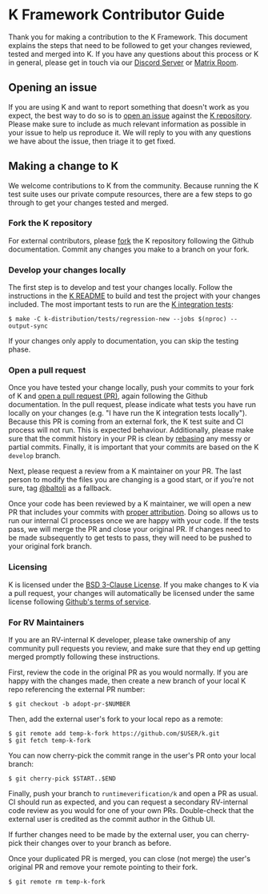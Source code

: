 # K Framework Contributor Guide

Thank you for making a contribution to the K Framework. This document explains
the steps that need to be followed to get your changes reviewed, tested and
merged into K. If you have any questions about this process or K in general,
please get in touch via our [Discord Server][discord] or [Matrix Room][matrix].

## Opening an issue

If you are using K and want to report something that doesn't work as you expect,
the best way to do so is to [open an issue][issue] against the [K repository][k-repo].
Please make sure to include as much relevant information as possible in your
issue to help us reproduce it. We will reply to you with any questions we have
about the issue, then triage it to get fixed.

## Making a change to K

We welcome contributions to K from the community. Because running the K test
suite uses our private compute resources, there are a few steps to go through to
get your changes tested and merged.

### Fork the K repository

For external contributors, please [fork][fork] the K repository following the
Github documentation. Commit any changes you make to a branch on your fork.

### Develop your changes locally

The first step is to develop and test your changes locally. Follow the
instructions in the [K README][readme] to build and test the project with your
changes included. The most important tests to run are the
[K integration tests][integration]:
```console
$ make -C k-distribution/tests/regression-new --jobs $(nproc) --output-sync
```

If your changes only apply to documentation, you can skip the testing phase.

### Open a pull request

Once you have tested your change locally, push your commits to your fork of K
and [open a pull request (PR)][pr], again following the Github documentation. In
the pull request, please indicate what tests you have run locally on your
changes (e.g. "I have run the K integration tests locally"). Because this PR is
coming from an external fork, the K test suite and CI process will not run. This
is expected behaviour. Additionally, please make sure that the commit history in
your PR is clean by [rebasing][rebase] any messy or partial commits. Finally, it
is important that your commits are based on the K `develop` branch.

Next, please request a review from a K maintainer on your PR. The last person to
modify the files you are changing is a good start, or if you're not sure,
tag [@baltoli][bruce] as a fallback.

Once your code has been reviewed by a K maintainer, we will open a new PR that
includes your commits with [proper attribution][authors]. Doing so allows us to
run our internal CI processes once we are happy with your code. If the tests
pass, we will merge the PR and close your original PR. If changes need to be
made subsequently to get tests to pass, they will need to be pushed to your
original fork branch.

### Licensing

K is licensed under the [BSD 3-Clause License][license]. If you make changes to
K via a pull request, your changes will automatically be licensed under the same
license following [Github's terms of service][tos].

### For RV Maintainers

If you are an RV-internal K developer, please take ownership of any community
pull requests you review, and make sure that they end up getting merged promptly
following these instructions.

First, review the code in the original PR as you would normally. If you are
happy with the changes made, then create a new branch of your local K repo
referencing the external PR number:
```console
$ git checkout -b adopt-pr-$NUMBER
```

Then, add the external user's fork to your local repo as a remote:
```console
$ git remote add temp-k-fork https://github.com/$USER/k.git
$ git fetch temp-k-fork
```

You can now cherry-pick the commit range in the user's PR onto your local
branch:
```console
$ git cherry-pick $START..$END
```

Finally, push your branch to `runtimeverification/k` and open a PR as usual. CI
should run as expected, and you can request a secondary RV-internal code review
as you would for one of your own PRs. Double-check that the external user is
credited as the commit author in the Github UI.

If further changes need to be made by the external user, you can cherry-pick
their changes over to your branch as before.

Once your duplicated PR is merged, you can close (not merge) the user's original
PR and remove your remote pointing to their fork.
```console
$ git remote rm temp-k-fork
```

[authors]: https://docs.github.com/en/pull-requests/committing-changes-to-your-project/creating-and-editing-commits/creating-a-commit-with-multiple-authors
[bruce]: https://github.com/baltoli
[discord]: https://discord.com/invite/CurfmXNtbN
[fork]: https://docs.github.com/en/get-started/quickstart/fork-a-repo
[integration]: https://github.com/runtimeverification/k/tree/master/k-distribution/tests/regression-new
[issue]: https://github.com/runtimeverification/k/issues/new?assignees=&labels=k-bug%2Ck&template=bug-report.yaml&title=%5BK-Bug%5D+%3CTITLE%3E
[k-repo]: https://github.com/runtimeverification/k
[license]: https://github.com/runtimeverification/k/blob/master/LICENSE.md
[matrix]: https://riot.im/app/#/room/#k:matrix.org
[pr]: https://docs.github.com/en/pull-requests/collaborating-with-pull-requests/proposing-changes-to-your-work-with-pull-requests/about-pull-requests
[readme]: https://github.com/runtimeverification/k/blob/master/README.md
[rebase]: https://docs.github.com/en/get-started/using-git/about-git-rebase
[tos]: https://docs.github.com/en/site-policy/github-terms/github-terms-of-service#6-contributions-under-repository-license

